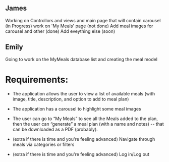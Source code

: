 ## James
Working on Controllors and views and main page that will contain carousel (in Progress)
work on 'My Meals' page (not done)
Add meal images for carousel and other (done)
Add eveything else (soon)

## Emily
Going to work on the MyMeals database list and creating the meal model

# Requirements:
* The application allows the user to view a list of available meals (with image, title, description, and option to add to meal plan)
* The application has a carousel to highlight some meal images
* The user can go to “My Meals” to see all the Meals added to the plan, then the user can “generate” a meal plan (with a name and notes) -- that can be downloaded as a PDF (probably).

* (extra if there is time and you're feeling advanced) Navigate through meals via categories or filters
* (extra if there is time and you're feeling advanced) Log in/Log out
